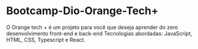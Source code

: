# Bootcamp-Dio-Orange-Tech+
O Orange tech + é um projeto para você que deseja aprender do zero desenvolvimento front-end e back-end 
 Tecnologias abordadas: JavaScript, HTML, CSS, Typescript e React.
